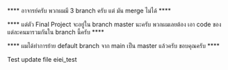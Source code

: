 **** อาจารย์ครับ พวกผมมี 3 branch ครับ แต่ มัน merge ไม่ได้ ****

**** แต่ตัว Final Project จะอยู่ใน branch master นะครับ พวกผมเลยต้อง เอา code ของแต่ละคนมารวมกันใน branch นี้ครับ ****

**** ผมได้ทำการย้าย default branch จาก main เป็น master แล้วครับ ขอบคุณครับ ****

Test update file eiei_test
